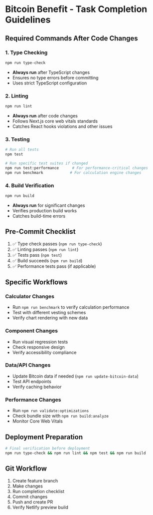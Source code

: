 # Bitcoin Benefit - Task Completion Guidelines

## Required Commands After Code Changes

### 1. Type Checking
```bash
npm run type-check
```
- **Always run** after TypeScript changes
- Ensures no type errors before committing
- Uses strict TypeScript configuration

### 2. Linting
```bash
npm run lint
```
- **Always run** after code changes
- Follows Next.js core web vitals standards
- Catches React hooks violations and other issues

### 3. Testing
```bash
# Run all tests
npm test

# Run specific test suites if changed
npm run test:performance      # For performance-critical changes
npm run benchmark            # For calculation engine changes
```

### 4. Build Verification
```bash
npm run build
```
- **Always run** for significant changes
- Verifies production build works
- Catches build-time errors

## Pre-Commit Checklist
1. ✅ Type check passes (`npm run type-check`)
2. ✅ Linting passes (`npm run lint`)
3. ✅ Tests pass (`npm test`)
4. ✅ Build succeeds (`npm run build`)
5. ✅ Performance tests pass (if applicable)

## Specific Workflows

### Calculator Changes
- Run `npm run benchmark` to verify calculation performance
- Test with different vesting schemes
- Verify chart rendering with new data

### Component Changes
- Run visual regression tests
- Check responsive design
- Verify accessibility compliance

### Data/API Changes
- Update Bitcoin data if needed (`npm run update-bitcoin-data`)
- Test API endpoints
- Verify caching behavior

### Performance Changes
- Run `npm run validate:optimizations`
- Check bundle size with `npm run build:analyze`
- Monitor Core Web Vitals

## Deployment Preparation
```bash
# Final verification before deployment
npm run type-check && npm run lint && npm test && npm run build
```

## Git Workflow
1. Create feature branch
2. Make changes
3. Run completion checklist
4. Commit changes
5. Push and create PR
6. Verify Netlify preview build